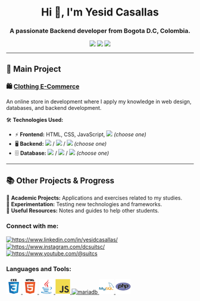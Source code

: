 <h1 align="center">Hi 👋, I'm Yesid Casallas</h1>
<h3 align="center">A passionate Backend developer from Bogota D.C, Colombia.</h3>

<p align="center">
  <img src="https://img.shields.io/badge/Engineering%20Student-%F0%9F%92%BB-blue" />
  <img src="https://img.shields.io/badge/Web%20Development-%F0%9F%9A%80-orange" />
  <img src="https://img.shields.io/badge/Open%20to%20Collaboration-%E2%9C%85-green" />
</p>

--- 

## 🚀 Main Project  
<h3>🛍️ <a href="https://github.com/SuitsG/store" target="_blank">Clothing E-Commerce</a></h3>
<p>An online store in development where I apply my knowledge in web design, databases, and backend development.</p>

🛠 **Technologies Used:**  
- ⚡ **Frontend:** HTML, CSS, JavaScript, <img src="https://img.shields.io/badge/React-61DAFB?logo=react&logoColor=white" /> *(choose one)*  
- 🖥 **Backend:** <img src="https://img.shields.io/badge/Node.js-43853D?logo=node.js&logoColor=white" /> / <img src="https://img.shields.io/badge/Django-092E20?logo=django&logoColor=white" /> / <img src="https://img.shields.io/badge/Spring%20Boot-6DB33F?logo=spring-boot&logoColor=white" /> *(choose one)*  
- 🗄 **Database:** <img src="https://img.shields.io/badge/MySQL-4479A1?logo=mysql&logoColor=white" /> / <img src="https://img.shields.io/badge/PostgreSQL-316192?logo=postgresql&logoColor=white" /> / <img src="https://img.shields.io/badge/MongoDB-47A248?logo=mongodb&logoColor=white" /> *(choose one)*  

---

## 📚 Other Projects & Progress  
📌 **Academic Projects:** Applications and exercises related to my studies.  
🔬 **Experimentation:** Testing new technologies and frameworks.  
📖 **Useful Resources:** Notes and guides to help other students.  


<h3 align="left">Connect with me:</h3>
<p align="left">
<a href="https://www.linkedin.com/in/yesidcasallas/" target="blank"><img align="center" src="https://raw.githubusercontent.com/rahuldkjain/github-profile-readme-generator/master/src/images/icons/Social/linked-in-alt.svg" alt="https://www.linkedin.com/in/yesidcasallas/" height="30" width="40" /></a>
<a href="https://www.instagram.com/dcsuitsc/" target="blank"><img align="center" src="https://raw.githubusercontent.com/rahuldkjain/github-profile-readme-generator/master/src/images/icons/Social/instagram.svg" alt="https://www.instagram.com/dcsuitsc/" height="30" width="40" /></a>
<a href="https://www.youtube.com/@Suitcs" target="blank"><img align="center" src="https://raw.githubusercontent.com/rahuldkjain/github-profile-readme-generator/master/src/images/icons/Social/youtube.svg" alt="https://www.youtube.com/@suitcs" height="30" width="40" /></a>
</p>

<h3 align="left">Languages and Tools:</h3>
<p align="left"> <a href="https://www.w3schools.com/css/" target="_blank" rel="noreferrer"> <img src="https://raw.githubusercontent.com/devicons/devicon/master/icons/css3/css3-original-wordmark.svg" alt="css3" width="40" height="40"/> </a> <a href="https://www.w3.org/html/" target="_blank" rel="noreferrer"> <img src="https://raw.githubusercontent.com/devicons/devicon/master/icons/html5/html5-original-wordmark.svg" alt="html5" width="40" height="40"/> </a> <a href="https://www.java.com" target="_blank" rel="noreferrer"> <img src="https://raw.githubusercontent.com/devicons/devicon/master/icons/java/java-original.svg" alt="java" width="40" height="40"/> </a> <a href="https://developer.mozilla.org/en-US/docs/Web/JavaScript" target="_blank" rel="noreferrer"> <img src="https://raw.githubusercontent.com/devicons/devicon/master/icons/javascript/javascript-original.svg" alt="javascript" width="40" height="40"/> </a> <a href="https://mariadb.org/" target="_blank" rel="noreferrer"> <img src="https://www.vectorlogo.zone/logos/mariadb/mariadb-icon.svg" alt="mariadb" width="40" height="40"/> </a> <a href="https://www.mysql.com/" target="_blank" rel="noreferrer"> <img src="https://raw.githubusercontent.com/devicons/devicon/master/icons/mysql/mysql-original-wordmark.svg" alt="mysql" width="40" height="40"/> </a> <a href="https://www.php.net" target="_blank" rel="noreferrer"> <img src="https://raw.githubusercontent.com/devicons/devicon/master/icons/php/php-original.svg" alt="php" width="40" height="40"/> </a> </p>
